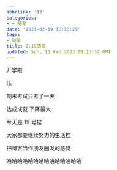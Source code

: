 ```yaml
---
abbrlink: '12'
categories:
- - 随笔
date: '2023-02-19 16:13:29'
tags:
- 随笔
title: 2.19随笔
updated: Sun, 19 Feb 2023 08:13:32 GMT
---
```

开学啦

乐

期末考试只考了一天

达成成就 下降最大

今天是 19 号捏

大家都要继续努力的生活捏

把博客当作朋友圈发的感觉

哈哈哈哈哈哈哈哈哈哈哈哈哈哈
